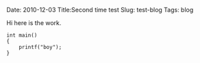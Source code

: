 Date: 2010-12-03
Title:Second time test 
Slug: test-blog
Tags: blog

Hi here is the work.

	int main()
	{
		printf("boy");
	}
